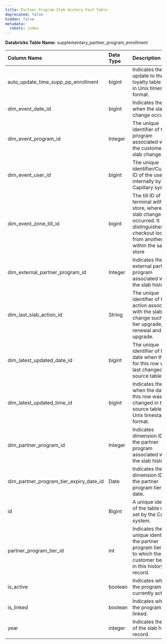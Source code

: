 ```yaml
---
title: Partner Program Slab History Fact Table
deprecated: false
hidden: false
metadata:
  robots: index
---
```

**Databricks Table Name:** supplementary_partner_program_enrollment

| Column Name                             | Data Type | Description                                                                                                                                            | Linked Table(s)                                                         |
| :-------------------------------------- | :-------- | :----------------------------------------------------------------------------------------------------------------------------------------------------- | :---------------------------------------------------------------------- |
| auto_update_time_supp_pp_enrollment     | bigint    | Indicates the last update to the loyalty table record in Unix timestamp format.                                                                        | -                                                                       |
| dim_event_date_id                       | bigint    | Indicates the date when the slab change occurred.                                                                                                      | [date](https://docs.capillarytech.com/docs/dimension-tables#date)       |
| dim_event_program_id                    | Integer   | The unique identifier of the program associated with the customer's slab change.                                                                       | -                                                                       |
| dim_event_user_id                       | bigint    | The unique identifier/Customer ID of the user, set internally by the Capillary system.                                                                 | -                                                                       |
| dim_event_zone_till_id                  | bigint    | The till ID of the  terminal within a store, where the slab change occurred. It distinguishes one checkout location from another within the same store | -                                                                       |
| dim_external_partner_program_id         | Integer   | Indicates the external partner program associated with the slab history.                                                                               | -                                                                       |
| dim_last_slab_action_id                 | String    | The unique identifier of the action associated with the slab change such as tier upgrade, tier renewal and tier upgrade.                               | -                                                                       |
| dim_latest_updated_date_id              | bigint    | The unique identifier of the date when the data for this row was last changed in the source table.                                                     | -                                                                       |
| dim_latest_updated_time_id              | bigint    | Indicates the time when the data for this row was last changed in the source table in Unix timestamp format.                                           | -                                                                       |
| dim_partner_program_id                  | Integer   | Indicates dimension ID for the partner program associated with the slab history.                                                                       | -                                                                       |
| dim_partner_program_tier_expiry_date_id | Date      | Indicates the dimension ID for the partner program tier expiry date.                                                                                   | -                                                                       |
| id                                      | Bigint    | A unique identifier of the table record, set by the Capillary system.                                                                                  | -                                                                       |
| partner_program_tier_id                 | int       | Indicates the unique identifier of the partner program tier (slab) to which the customer belongs in this history record.                               | -                                                                       |
| is_active                               | boolean   | Indicates whether the program is currently active.                                                                                                     | [program](https://docs.capillarytech.com/docs/dimension-tables#program) |
| is_linked                               | boolean   | Indicates whether the program is linked.                                                                                                               | -                                                                       |
| year                                    | integer   | Indicates the year of the slab history record.                                                                                                         | date                                                                |